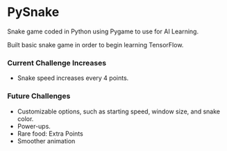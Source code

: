 # PySnake
Snake game coded in Python using Pygame to use for AI Learning.

Built basic snake game in order to begin learning TensorFlow. 

### Current Challenge Increases
- Snake speed increases every 4 points.

### Future Challenges
- Customizable options, such as starting speed, window size, and snake color.
- Power-ups.
- Rare food: Extra Points
- Smoother animation
